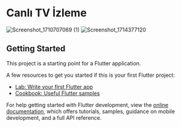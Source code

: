 # Canlı TV İzleme

![Screenshot_1710707069 (1)](https://github.com/gizemaskr7/bitirme/assets/101512095/0f8c33b9-8647-4295-9286-bbfd153e5387)
![Screenshot_1714377120](https://github.com/gizemaskr7/bitirme/assets/101512095/7613a856-2fb9-451b-81a0-9f5e18c85fc4)

## Getting Started

This project is a starting point for a Flutter application.

A few resources to get you started if this is your first Flutter project:

- [Lab: Write your first Flutter app](https://docs.flutter.dev/get-started/codelab)
- [Cookbook: Useful Flutter samples](https://docs.flutter.dev/cookbook)

For help getting started with Flutter development, view the
[online documentation](https://docs.flutter.dev/), which offers tutorials,
samples, guidance on mobile development, and a full API reference.
